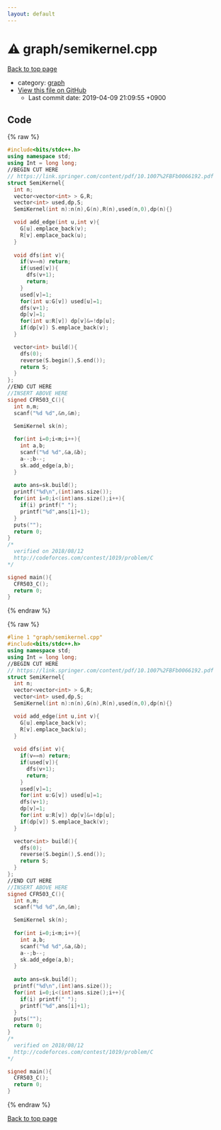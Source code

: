 ```yaml
---
layout: default
---
```


<!-- mathjax config similar to math.stackexchange -->
<script type="text/javascript" async
  src="https://cdnjs.cloudflare.com/ajax/libs/mathjax/2.7.5/MathJax.js?config=TeX-MML-AM_CHTML">
</script>
<script type="text/x-mathjax-config">
  MathJax.Hub.Config({
    TeX: { equationNumbers: { autoNumber: "AMS" }},
    tex2jax: {
      inlineMath: [ ['$','$'] ],
      processEscapes: true
    },
    "HTML-CSS": { matchFontHeight: false },
    displayAlign: "left",
    displayIndent: "2em"
  });
</script>

<script type="text/javascript" src="https://cdnjs.cloudflare.com/ajax/libs/jquery/3.4.1/jquery.min.js"></script>
<script src="https://cdn.jsdelivr.net/npm/jquery-balloon-js@1.1.2/jquery.balloon.min.js" integrity="sha256-ZEYs9VrgAeNuPvs15E39OsyOJaIkXEEt10fzxJ20+2I=" crossorigin="anonymous"></script>
<script type="text/javascript" src="../../assets/js/copy-button.js"></script>
<link rel="stylesheet" href="../../assets/css/copy-button.css" />


# :warning: graph/semikernel.cpp

<a href="../../index.html">Back to top page</a>

* category: <a href="../../index.html#f8b0b924ebd7046dbfa85a856e4682c8">graph</a>
* <a href="{{ site.github.repository_url }}/blob/master/graph/semikernel.cpp">View this file on GitHub</a>
    - Last commit date: 2019-04-09 21:09:55 +0900




## Code

<a id="unbundled"></a>
{% raw %}
```cpp
#include<bits/stdc++.h>
using namespace std;
using Int = long long;
//BEGIN CUT HERE
// https://link.springer.com/content/pdf/10.1007%2FBFb0066192.pdf
struct SemiKernel{
  int n;
  vector<vector<int> > G,R;
  vector<int> used,dp,S;
  SemiKernel(int n):n(n),G(n),R(n),used(n,0),dp(n){}

  void add_edge(int u,int v){
    G[u].emplace_back(v);
    R[v].emplace_back(u);
  }
  
  void dfs(int v){
    if(v==n) return;
    if(used[v]){
      dfs(v+1);
      return;
    }
    used[v]=1;
    for(int u:G[v]) used[u]=1;
    dfs(v+1);
    dp[v]=1;
    for(int u:R[v]) dp[v]&=!dp[u];
    if(dp[v]) S.emplace_back(v);
  }

  vector<int> build(){
    dfs(0);
    reverse(S.begin(),S.end());
    return S;
  }
};
//END CUT HERE
//INSERT ABOVE HERE
signed CFR503_C(){
  int n,m;
  scanf("%d %d",&n,&m);

  SemiKernel sk(n);
  
  for(int i=0;i<m;i++){
    int a,b;    
    scanf("%d %d",&a,&b);
    a--;b--;
    sk.add_edge(a,b);
  }
  
  auto ans=sk.build();
  printf("%d\n",(int)ans.size());
  for(int i=0;i<(int)ans.size();i++){
    if(i) printf(" ");
    printf("%d",ans[i]+1);
  }
  puts("");
  return 0;
}
/*
  verified on 2018/08/12
  http://codeforces.com/contest/1019/problem/C
*/

signed main(){
  CFR503_C();
  return 0;
}

```
{% endraw %}

<a id="bundled"></a>
{% raw %}
```cpp
#line 1 "graph/semikernel.cpp"
#include<bits/stdc++.h>
using namespace std;
using Int = long long;
//BEGIN CUT HERE
// https://link.springer.com/content/pdf/10.1007%2FBFb0066192.pdf
struct SemiKernel{
  int n;
  vector<vector<int> > G,R;
  vector<int> used,dp,S;
  SemiKernel(int n):n(n),G(n),R(n),used(n,0),dp(n){}

  void add_edge(int u,int v){
    G[u].emplace_back(v);
    R[v].emplace_back(u);
  }
  
  void dfs(int v){
    if(v==n) return;
    if(used[v]){
      dfs(v+1);
      return;
    }
    used[v]=1;
    for(int u:G[v]) used[u]=1;
    dfs(v+1);
    dp[v]=1;
    for(int u:R[v]) dp[v]&=!dp[u];
    if(dp[v]) S.emplace_back(v);
  }

  vector<int> build(){
    dfs(0);
    reverse(S.begin(),S.end());
    return S;
  }
};
//END CUT HERE
//INSERT ABOVE HERE
signed CFR503_C(){
  int n,m;
  scanf("%d %d",&n,&m);

  SemiKernel sk(n);
  
  for(int i=0;i<m;i++){
    int a,b;    
    scanf("%d %d",&a,&b);
    a--;b--;
    sk.add_edge(a,b);
  }
  
  auto ans=sk.build();
  printf("%d\n",(int)ans.size());
  for(int i=0;i<(int)ans.size();i++){
    if(i) printf(" ");
    printf("%d",ans[i]+1);
  }
  puts("");
  return 0;
}
/*
  verified on 2018/08/12
  http://codeforces.com/contest/1019/problem/C
*/

signed main(){
  CFR503_C();
  return 0;
}

```
{% endraw %}

<a href="../../index.html">Back to top page</a>

